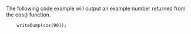 The following code example will output an example number returned from the cos() function.

```luceescript+trycf 
    writeDump(cos(90));
```
